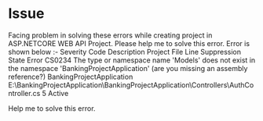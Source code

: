 # Issue
Facing problem in solving these errors while creating project in ASP.NETCORE WEB API  Project. Please help me to solve this error. Error is shown below :- 
 Severity	Code	Description	Project	File	Line	Suppression State
Error	CS0234	The type or namespace name 'Models' does not exist in the namespace 'BankingProjectApplication' (are you missing an assembly reference?)	BankingProjectApplication	E:\BankingProjectApplication\BankingProjectApplication\Controllers\AuthController.cs	5	Active


Help me to solve this error.

